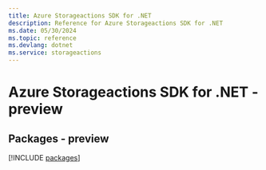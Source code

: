 ```yaml
---
title: Azure Storageactions SDK for .NET
description: Reference for Azure Storageactions SDK for .NET
ms.date: 05/30/2024
ms.topic: reference
ms.devlang: dotnet
ms.service: storageactions
---
```

# Azure Storageactions SDK for .NET - preview
## Packages - preview
[!INCLUDE [packages](storageactions-index.md)]